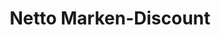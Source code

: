 ---
title: "Netto Marken-Discount"
url: /bochum/netto-marken-discount-hasenwinkeler-strasse/
shop: Supermarkt
---